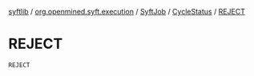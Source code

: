 [syftlib](../../../index.md) / [org.openmined.syft.execution](../../index.md) / [SyftJob](../index.md) / [CycleStatus](index.md) / [REJECT](./-r-e-j-e-c-t.md)

# REJECT

`REJECT`